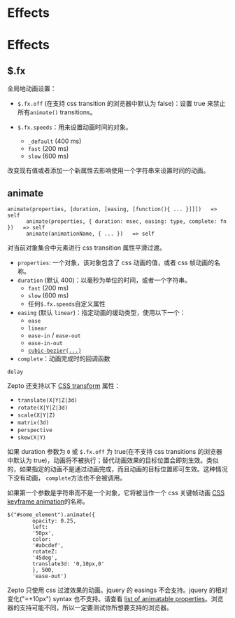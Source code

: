 # Effects

# Effects

## $.fx

全局地动画设置：

*   `$.fx.off` (在支持 css transition 的浏览器中默认为 false)：设置 true 来禁止所有`animate()` transitions。

*   `$.fx.speeds`：用来设置动画时间的对象。

    *   `_default` (400 ms)
    *   `fast` (200 ms)
    *   `slow` (600 ms)

改变现有值或者添加一个新属性去影响使用一个字符串来设置时间的动画。

## animate

```
animate(properties, [duration, [easing, [function(){ ... }]]])   => self
      animate(properties, { duration: msec, easing: type, complete: fn })   => self
      animate(animationName, { ... })   => self 
```

对当前对象集合中元素进行 css transition 属性平滑过渡。

*   `properties`: 一个对象，该对象包含了 css 动画的值，或者 css 帧动画的名称。
*   `duration` (默认 400)：以毫秒为单位的时间，或者一个字符串。
    *   `fast` (200 ms)
    *   `slow` (600 ms)
    *   任何`$.fx.speeds`自定义属性
*   `easing` (默认 `linear`)：指定动画的缓动类型，使用以下一个：
    *   `ease`
    *   `linear`
    *   `ease-in` / `ease-out`
    *   `ease-in-out`
    *   [`cubic-bezier(...)`](http://www.w3.org/TR/css3-transitions/#transition-timing-function_tag)
*   `complete`：动画完成时的回调函数

`delay`

Zepto 还支持以下 [CSS transform](http://www.w3.org/TR/css3-transforms/#transform-functions) 属性：

*   `translate(X|Y|Z|3d)`
*   `rotate(X|Y|Z|3d)`
*   `scale(X|Y|Z)`
*   `matrix(3d)`
*   `perspective`
*   `skew(X|Y)`

如果 duration 参数为 `0` 或 `$.fx.off` 为 true(在不支持 css transitions 的浏览器中默认为 true)，动画将不被执行；替代动画效果的目标位置会即刻生效。类似的，如果指定的动画不是通过动画完成，而且动画的目标位置即可生效。这种情况下没有动画， `complete`方法也不会被调用。

如果第一个参数是字符串而不是一个对象，它将被当作一个 css 关键帧动画 [CSS keyframe animation](http://www.w3.org/TR/css3-animations/#animations)的名称。

```
$("#some_element").animate({
        opacity: 0.25,
        left:
        '50px',
        color:
        '#abcdef',
        rotateZ:
        '45deg',
        translate3d: '0,10px,0'
        }, 500,
        'ease-out') 
```

Zepto 只使用 css 过渡效果的动画。jquery 的 easings 不会支持。jquery 的相对变化("=+10px") syntax 也不支持。请查看 [list of animatable properties](http://www.w3.org/TR/css3-transitions/#animatable-properties-)。浏览器的支持可能不同，所以一定要测试你所想要支持的浏览器。